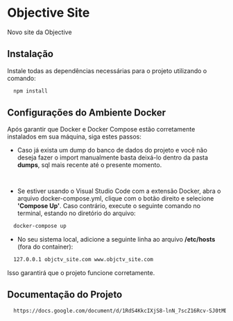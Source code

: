 # Objective Site
Novo site da Objective

## Instalação
Instale todas as dependências necessárias para o projeto utilizando o comando:
```bash
  npm install
```

## Configurações do Ambiente Docker
Após garantir que Docker e Docker Compose estão corretamente instalados em sua máquina, siga estes passos:

- Caso já exista um dump do banco de dados do projeto e você não deseja fazer o import manualmente basta deixá-lo dentro da pasta **dumps**, sql mais recente até o presente momento.
```bash
  
```

- Se estiver usando o Visual Studio Code com a extensão Docker, abra o arquivo docker-compose.yml, clique com o botão direito e selecione **'Compose Up'**. Caso contrário, execute o seguinte comando no terminal, estando no diretório do arquivo:
```bash
  docker-compose up 
```

- No seu sistema local, adicione a seguinte linha ao arquivo **/etc/hosts** (fora do container):
```bash
  127.0.0.1 objctv_site.com www.objctv_site.com
```

Isso garantirá que o projeto funcione corretamente.

## Documentação do Projeto
```bash
  https://docs.google.com/document/d/1RdS4KkcIXjS8-lnN_7scZ16Rcv-SJ0tMDWJl8BVeOCY/edit?usp=drive_link
```